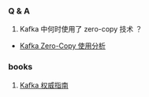

### Q & A
1. Kafka 中何时使用了 zero-copy 技术 ？
* [Kafka Zero-Copy 使用分析](https://www.jianshu.com/p/d47de3d6d8ac)



### books
1. [Kafka 权威指南](../../date/2018-09-29_Kafka权威指南.md)
